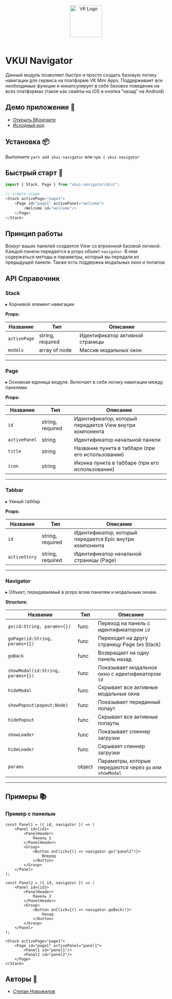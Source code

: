 <div align="center">
  <a href="https://github.com/VKCOM">
    <img width="100" height="100" src="https://avatars3.githubusercontent.com/u/1478241?s=200&v=4" alt="VK Logo"/>
  </a>
  <br>
  <br>
</div>

# VKUI Navigator
Данный модуль позволяет быстро и просто создать базовую логику навигации
для сервиса на платформе VK Mini Apps. Поддерживает все необходимые
функции и инкапсулирует в себе базовое поведение на всех платформах (такое как
свайпы на iOS и кнопка "назад" на Android)

## Демо приложение 📱
* [Открыть ВКонтакте](https://vk.com/app7171285)
* [Исходный код](https://github.com/hit2hat/vkui-navigator-example)

## Установка 📦
Выполните `yarn add vkui-navigator` или `npm i vkui-navigator`

## Быстрый старт 🚀
```javascript
import { Stack, Page } from "vkui-navigator/dist";

// simple usage
<Stack activePage="page1">
    <Page id="page1" activePanel="welcome">
        <Welcome id="welcome"/>
    </Page>
</Stack>
```

## Принцип работы
Вокруг ваших панелей создается View со втроенной базовой логикой.
Каждой панели передается в props объект `navigator`. В нем содержаться
методы и параметры, который вы передали из предыдущей панели. Также
есть поддержка модальных окон и попапов

## API Справочник
### <a id="stack" name="stack"></a>  Stack

▸ Корневой элемент навигации

**Props:**

Название | Тип | Описание |
------ | ------ | ------ |
`activePage` | string, required | Идентификатор активной страницы |
`modals` | array of node | Массив модальных окон |
___
### <a id="page" name="page"></a>  Page

▸ Основная единица модуля. Включает в себя логику навигации между панелями 

**Props:**

Название | Тип | Описание |
------ | ------ | ------ |
`id` | string, required | Идентификатор, который передается View внутри компонента |
`activePanel` | string | Идентификатор начальной панели |
`title` | string | Название пункта в таббаре (при его использовании) |
`icon` | string | Иконка пункта в таббаре (при его использовании) |
___
### <a id="stack" name="stack"></a>  Tabbar

▸ Умный таббар

**Props:**

Название | Тип | Описание |
------ | ------ | ------ |
`id` | string, required | Идентификатор, который передается Epic внутри компонента |
`activeStory` | string, required | Идентификатор начальной страницы (Page) |
___
### <a id="navigator" name="navigator"></a>  Navigator

▸ Объект, передаваемый в props всем панелям и модальным окнам.

**Structure:**

Название | Тип | Описание |
------ | ------ | ------ |
`go(id:String, params={})` | func | Переход на панель с идентификатором `id`|
`goPage(id:String, params={})` | func | Переходит на другу страницу Page (из Stack) |
`goBack` | func | Возвращает на одну панель назад  |
`showModal(id:String, params={})` | func | Показывает модальное окно с идентификатором `id`|
`hideModal` | func | Скрывает все активные модальные окна |
`showPopout(popout:Node)` | func | Показывает переданный попаут |
`hidePopout` | func | Скрывает все активные попауты |
`showLoader` | func | Показывает спиннер загрузки |
`hideLoader` | func | Скрывает спиннер загрузки |
`params` | object | Параметры, которые передаются через `go` или `showModal` |
___

## Примеры 📚
### Пример с панелью
```
const Panel1 = ({ id, navigator }) => (
    <Panel id={id}>
        <PanelHeader>
            Панель 1
        </PanelHeader>
        <Group>
            <Button onClick={() => navigator.go("panel2")}>
                Вперед
            </Button>
        </Group>
    </Panel>
);

const Panel2 = ({ id, navigator }) => (
    <Panel id={id}>
        <PanelHeader>
            Панель 2
        </PanelHeader>
        <Group>
            <Button onClick={() => navigator.goBack()}>
                Назад
            </Button>
        </Group>
    </Panel>
);

<Stack activePage="page1">
    <Page id="page1" activePanel="panel1">
        <Panel1 id="panel1"/>
        <Panel2 id="panel2"/>
    </Page>
</Stack>
```

## Авторы 🎨
*   [Степан Новожилов](https://vk.me/this.state.user)
